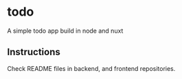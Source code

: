 # todo
A simple todo app build in node and nuxt

## Instructions

Check README files in backend, and frontend repositories.
